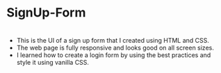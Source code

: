 # SignUp-Form
#
* This is the UI of a sign up form that I created using HTML and CSS.
* The web page is fully responsive and looks good on all screen sizes.
* I learned how to create a login form by using the best practices and style it using vanilla CSS.
